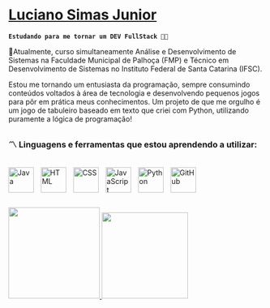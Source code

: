 # [Luciano Simas Junior](https://www.linkedin.com/in/lucianosimasjr/)

**`Estudando para me tornar um DEV FullStack 👨‍💻`**

📌Atualmente, curso simultaneamente Análise e Desenvolvimento de Sistemas na Faculdade Municipal de Palhoça (FMP) e Técnico em Desenvolvimento de Sistemas no Instituto Federal de Santa Catarina (IFSC).

Estou me tornando um entusiasta da programação, sempre consumindo conteúdos voltados à área de tecnologia e desenvolvendo pequenos jogos para pôr em prática meus conhecimentos. Um projeto de que me orgulho é um jogo de tabuleiro baseado em texto que criei com Python, utilizando puramente a lógica de programação!

##
### :part_alternation_mark: Linguagens e ferramentas que estou aprendendo a utilizar:

<div style="display: inline_block"><br>
<img align="center" alt="Java" width="50px" title="Java" style="padding-right:10px;" src="https://cdn.jsdelivr.net/gh/devicons/devicon/icons/java/java-original.svg"/>
<img align="center" alt="HTML" width="50px" title="HTML" style="padding-right:10px;" src="https://cdn.jsdelivr.net/gh/devicons/devicon/icons/html5/html5-plain.svg" />
<img align="center" alt="CSS" width="50px" title="CSS" style="padding-right:10px;" src="https://cdn.jsdelivr.net/gh/devicons/devicon/icons/css3/css3-plain.svg" />
<img align="center" alt="JavaScript" width="50px" title="JavaScript" style="padding-right:10px;" src="https://cdn.jsdelivr.net/gh/devicons/devicon/icons/javascript/javascript-plain.svg"/>
<img align="center" alt="Python" width="50px" title="Python" style="padding-right:10px;" src="https://cdn.jsdelivr.net/gh/devicons/devicon/icons/python/python-plain.svg" />
<img align="center" alt="GitHub" width="50px" title="GitHub" style="padding-right:10px;" src="https://cdn.jsdelivr.net/gh/devicons/devicon/icons/github/github-original.svg" />
<br/>
</div>

##

<div>
  <a href="https://github.com/thesimas">
    <img height="180em" src="https://github-readme-stats.vercel.app/api?username=thesimas&show_icons=true&theme=tokyonight&include_all_commits=true&count_private=true"/>
  </a>
  <a href="https://github.com/thesimas">
    <img height="170px" src="https://github-readme-stats.vercel.app/api/top-langs/?username=thesimas&layout=compact&langs_count=7&theme=tokyonight"/>
  </a>
</div>
